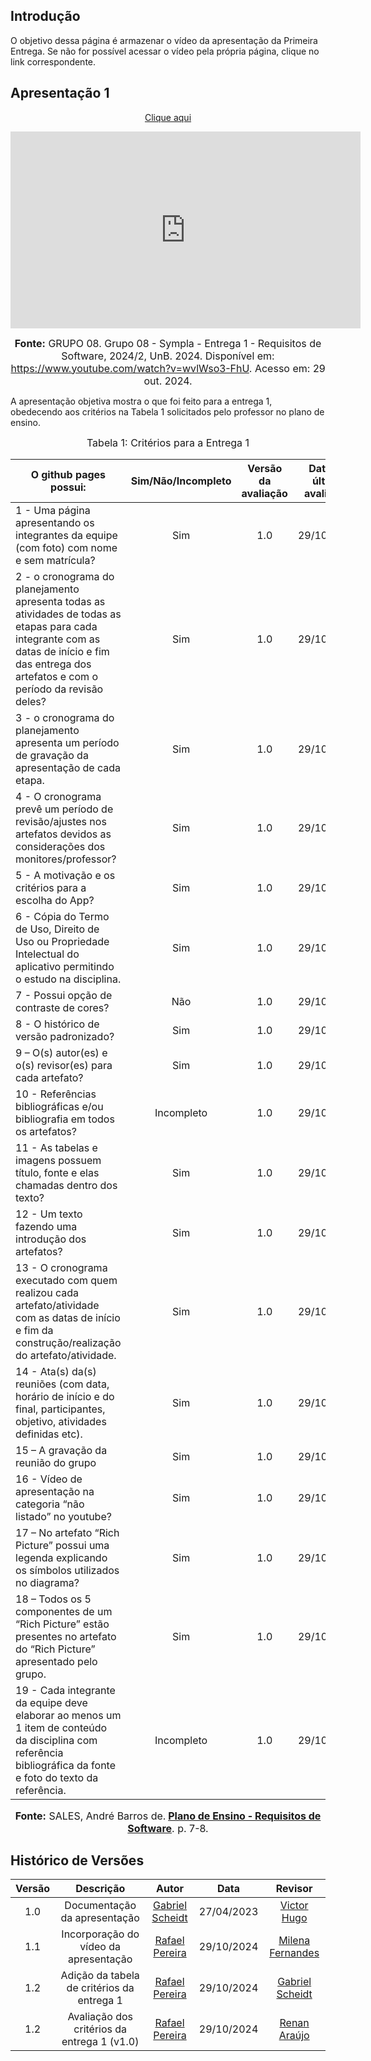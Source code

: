 ## Introdução

O objetivo dessa página é armazenar o vídeo da apresentação da Primeira Entrega. Se não for possível acessar o vídeo pela própria página, clique no link correspondente.

## Apresentação 1
<div style="text-align: center">
<p ><a href="https://www.youtube.com/embed/wvlWso3-FhU?si=VG7jNbKps_YT4NpR" target="blanket">Clique aqui</a></p>

<iframe width="560" height="315" src="https://www.youtube.com/embed/wvlWso3-FhU?si=VG7jNbKps_YT4NpR" title="YouTube video player" frameborder="0" allow="accelerometer; autoplay; clipboard-write; encrypted-media; gyroscope; picture-in-picture; web-share" referrerpolicy="strict-origin-when-cross-origin" allowfullscreen></iframe>

<font size="3"><p style="text-align: center"><b>Fonte:</b> GRUPO 08. Grupo 08 - Sympla - Entrega 1 - Requisitos de Software, 2024/2, UnB. 2024. Disponível em: <a href="https://www.youtube.com/watch?v=wvlWso3-FhU">https://www.youtube.com/watch?v=wvlWso3-FhU</a>. Acesso em: 29 out. 2024.</p></font>
</div>

A apresentação objetiva mostra o que foi feito para a entrega 1, obedecendo aos critérios na Tabela 1 solicitados pelo professor no plano de ensino.

<font size="3"><p style="text-align: center">Tabela 1: Critérios para a Entrega 1</p></font>

| O github pages possui: |   Sim/Não/Incompleto   |  Versão da avaliação | Data da última avaliação |
|------|:-------------------------------:|:--------------:|:--------------:|
| 1 - Uma página apresentando os integrantes da equipe (com foto) com nome e sem matrícula? | Sim | 1.0 | 29/10/2024 |
| 2 - o cronograma do planejamento apresenta todas as atividades de todas as etapas para cada integrante com as datas de início e fim das entrega dos artefatos e com o período da revisão deles? | Sim | 1.0 | 29/10/2024 |
| 3 - o cronograma do planejamento apresenta um período de gravação da apresentação de cada etapa. | Sim | 1.0 | 29/10/2024 |
| 4 - O cronograma prevê um período de revisão/ajustes nos artefatos devidos as considerações dos monitores/professor? | Sim | 1.0 | 29/10/2024 |
| 5 - A motivação e os critérios para a escolha do App? | Sim | 1.0 | 29/10/2024 |
| 6 - Cópia do Termo de Uso, Direito de Uso ou Propriedade Intelectual do aplicativo permitindo o estudo na disciplina. | Sim | 1.0 | 29/10/2024 |
| 7 - Possui opção de contraste de cores? | Não | 1.0 | 29/10/2024 |
| 8 - O histórico de versão padronizado? | Sim | 1.0 | 29/10/2024 |
| 9 – O(s) autor(es) e o(s) revisor(es) para cada artefato? | Sim | 1.0 | 29/10/2024 |
| 10 - Referências bibliográficas e/ou bibliografia em todos os artefatos? | Incompleto | 1.0 | 29/10/2024 |
| 11 - As tabelas e imagens possuem título, fonte e elas chamadas dentro dos texto? | Sim | 1.0 | 29/10/2024 |
| 12 - Um texto fazendo uma introdução dos artefatos? | Sim | 1.0 | 29/10/2024 |
| 13 - O cronograma executado com quem realizou cada artefato/atividade com as datas de início e fim da construção/realização do artefato/atividade. | Sim | 1.0 | 29/10/2024 |
| 14 - Ata(s) da(s) reuniões (com data, horário de início e do final, participantes, objetivo, atividades definidas etc). | Sim | 1.0 | 29/10/2024 |
| 15 – A gravação da reunião do grupo | Sim | 1.0 |  29/10/2024 |
| 16 - Vídeo de apresentação na categoria “não listado” no youtube? | Sim | 1.0 | 29/10/2024 |
| 17 – No artefato “Rich Picture” possui uma legenda explicando os símbolos utilizados no diagrama? | Sim | 1.0 | 29/10/2024 |
| 18 – Todos os 5 componentes de um “Rich Picture” estão presentes no artefato do “Rich Picture” apresentado pelo grupo. | Sim | 1.0 | 29/10/2024 |
| 19 - Cada integrante da equipe deve elaborar ao menos um 1 item de conteúdo da disciplina com referência bibliográfica da fonte e foto do texto da referência. | Incompleto | 1.0 | 29/10/2024 |


<font size="3"><p style="text-align: center"><b>Fonte:</b> SALES, André Barros de.<b> <a href="https://aprender3.unb.br/pluginfile.php/2972367/mod_resource/content/51/Plano_de_Ensino%20RE%20022024%20Turma%2002%20v1.pdf">Plano de Ensino - Requisitos de Software</a></b>. p. 7-8.</p></font>

## Histórico de Versões

| Versão |          Descrição              |     Autor      |      Data      |   Revisor     | 
|:------:|:-------------------------------:|:--------------:|:--------------:|:-------------:|
1.0 |  Documentação da apresentação | [Gabriel Scheidt](github.com/Gxaite)| 27/04/2023 | [Victor Hugo](https://github.com/VHbernardes)
1.1 | Incorporação do vídeo da apresentação | [Rafael Pereira](github.com/rafgpereira) | 29/10/2024 | [Milena Fernandes](https://github.com/MilenaFRocha)
1.2 | Adição da tabela de critérios da entrega 1 | [Rafael Pereira](github.com/rafgpereira) | 29/10/2024 | [Gabriel Scheidt](github.com/Gxaite)
1.2 | Avaliação dos critérios da entrega 1 (v1.0) | [Rafael Pereira](github.com/rafgpereira) | 29/10/2024 | [Renan Araújo](https://github.com/renantfm4)